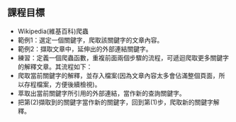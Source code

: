 ## 課程目標
- Wikipedia(維基百科)爬蟲  
- 範例1：選定一個關鍵字，爬取該關鍵字的文章內容。
- 範例2：擷取文章中，延伸出的外部連結關鍵字。
- 練習：定義一個爬蟲函數，重複前面兩個步驟的流程，可遞迴爬取更多關鍵字的解釋文章。其流程如下：
 - 爬取當前關鍵字的解釋，並存入檔案(因為文章內容太多會佔滿整個頁面，所以存程檔案，方便後續檢視)。
 - 萃取出當前關鍵字所引用的外部連結，當作新的查詢關鍵字。
 - 把第(2)擷取到的關鍵字當作新的關鍵字，回到第(1)步，爬取新的關鍵字解釋。 
